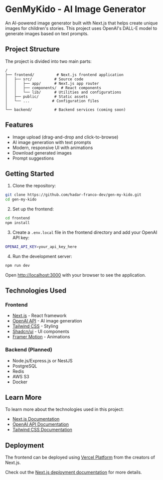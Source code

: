 # GenMyKido - AI Image Generator

An AI-powered image generator built with Next.js that helps create unique images for children's stories. This project uses OpenAI's DALL-E model to generate images based on text prompts.

## Project Structure

The project is divided into two main parts:

```
/
├── frontend/          # Next.js frontend application
│   ├── src/          # Source code
│   │   ├── app/      # Next.js app router
│   │   ├── components/  # React components
│   │   └── lib/      # Utilities and configurations
│   ├── public/       # Static assets
│   └── ...          # Configuration files
│
└── backend/          # Backend services (coming soon)
```

## Features

- Image upload (drag-and-drop and click-to-browse)
- AI image generation with text prompts
- Modern, responsive UI with animations
- Download generated images
- Prompt suggestions

## Getting Started

1. Clone the repository:
```bash
git clone https://github.com/hadar-franco-dev/gen-my-kido.git
cd gen-my-kido
```

2. Set up the frontend:
```bash
cd frontend
npm install
```

3. Create a `.env.local` file in the frontend directory and add your OpenAI API key:
```bash
OPENAI_API_KEY=your_api_key_here
```

4. Run the development server:
```bash
npm run dev
```

Open [http://localhost:3000](http://localhost:3000) with your browser to see the application.

## Technologies Used

### Frontend
- [Next.js](https://nextjs.org) - React framework
- [OpenAI API](https://openai.com) - AI image generation
- [Tailwind CSS](https://tailwindcss.com) - Styling
- [Shadcn/ui](https://ui.shadcn.com) - UI components
- [Framer Motion](https://www.framer.com/motion) - Animations

### Backend (Planned)
- Node.js/Express.js or NestJS
- PostgreSQL
- Redis
- AWS S3
- Docker

## Learn More

To learn more about the technologies used in this project:

- [Next.js Documentation](https://nextjs.org/docs)
- [OpenAI API Documentation](https://platform.openai.com/docs)
- [Tailwind CSS Documentation](https://tailwindcss.com/docs)

## Deployment

The frontend can be deployed using [Vercel Platform](https://vercel.com/new) from the creators of Next.js.

Check out the [Next.js deployment documentation](https://nextjs.org/docs/app/building-your-application/deploying) for more details.
